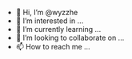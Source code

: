 - 👋 Hi, I’m @wyzzhe
- 👀 I’m interested in ...
- 🌱 I’m currently learning ...
- 💞️ I’m looking to collaborate on ...
- 📫 How to reach me ...

<!---
wyzzhe/wyzzhe is a ✨ special ✨ repository because its `README.md` (this file) appears on your GitHub profile.
You can click the Preview link to take a look at your changes.
--->
